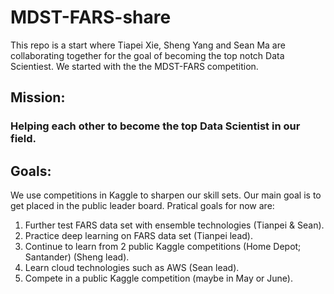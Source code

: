 # MDST-FARS-share

This repo is a start where Tiapei Xie, Sheng Yang and Sean Ma are collaborating together for the goal of becoming the top notch Data Scientiest. We started with the the MDST-FARS competition.

## Mission:
### Helping each other to become the top Data Scientist in our field.

## Goals:
We use competitions in Kaggle to sharpen our skill sets. Our main goal is to get placed in the public leader board. Pratical goals for now are:

1. Further test FARS data set with ensemble technologies (Tianpei & Sean).
2. Practice deep learning on FARS data set (Tianpei lead).
3. Continue to learn from 2 public Kaggle competitions (Home Depot; Santander) (Sheng lead).
5. Learn cloud technologies such as AWS (Sean lead).
4. Compete in a public Kaggle competition (maybe in May or June).



